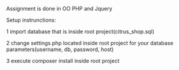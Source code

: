 Assignment is done in OO PHP and Jquery

Setup instrunctions:

1 import database that is inside root project(citrus_shop.sql)

2 change settings.php located inside root project for your database parameters(username, db, password, host)

3 execute composer install inside root project
